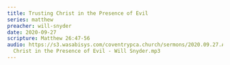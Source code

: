 ```yaml
---
title: Trusting Christ in the Presence of Evil
series: matthew
preacher: will-snyder
date: 2020-09-27
scripture: Matthew 26:47-56
audio: https://s3.wasabisys.com/coventrypca.church/sermons/2020.09.27.A Trusting
  Christ in the Presence of Evil - Will Snyder.mp3
---
```

